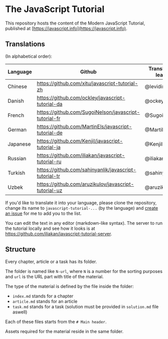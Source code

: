 
# The JavaScript Tutorial

This repository hosts the content of the Modern JavaScript Tutorial, published at [https://javascript.info](https://javascript.info).

## Translations

(In alphabetical order):

| Language | Github | Translation leads | Published |
|----------|--------|-------------------|-----------|
| Chinese | https://github.com/xitu/javascript-tutorial-zh | @leviding | - |
| Danish | https://github.com/ockley/javascript-tutorial-da | @ockey | - |
| French | https://github.com/SugoiNelson/javascript-tutorial-fr | @SugoiNelson | - |
| German | https://github.com/MartinEls/javascript-tutorial-de | @MartilEls | - |
| Japanese | https://github.com/KenjiI/javascript-tutorial-ja | @KenjiI | - |
| Russian | https://github.com/iliakan/javascript-tutorial-ru | @iliakan | https://learn.javascript.ru | 
| Turkish | https://github.com/sahinyanlik/javascript-tutorial-tr | @sahinyanlik | - |
| Uzbek | https://github.com/aruzikulov/javascript-tutorial-uz | @aruzikulov | - |

If you'd like to translate it into your language, please clone the repository, change its name to `javascript-tutorial-...` (by the language) and [create an issue](https://github.com/iliakan/javascript-tutoria-en/issues/new) for me to add you to the list.

You can edit the text in any editor (markdown-like syntax). The server to run the tutorial locally and see how it looks is at <https://github.com/iliakan/javascript-tutorial-server>.  

## Structure

Every chapter, article or a task has its folder.

The folder is named like `N-url`, where `N` is a number for the sorting purposes and `url` is the URL part with title of the material.

The type of the material is defined by the file inside the folder:

  - `index.md` stands for a chapter
  - `article.md` stands for an article
  - `task.md` stands for a task (solution must be provided in `solution.md` file aswell)

Each of these files starts from the `# Main header`.

Assets required for the material reside in the same folder.
